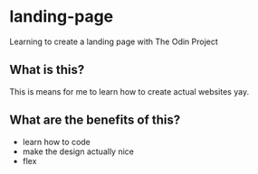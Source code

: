# landing-page
Learning to create a landing page with The Odin Project

## What is this?
This is means for me to learn how to create actual websites yay. 

## What are the benefits of this?
- learn how to code
- make the design actually nice
- flex